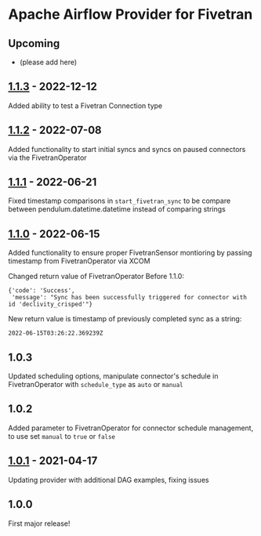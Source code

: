 # Apache Airflow Provider for Fivetran

## Upcoming 
* (please add here)

## [1.1.3](https://github.com/fivetran/airflow-provider-fivetran/releases/tag/v1.1.3) - 2022-12-12
Added ability to test a Fivetran Connection type

## [1.1.2](https://github.com/fivetran/airflow-provider-fivetran/compare/v1.1.1...v1.1.2) - 2022-07-08
Added functionality to start initial syncs and syncs on paused connectors via the FivetranOperator 

## [1.1.1](https://github.com/fivetran/airflow-provider-fivetran/compare/v1.1.0...v1.1.1) - 2022-06-21
Fixed timestamp comparisons in `start_fivetran_sync` to be compare between pendulum.datetime.datetime instead of comparing strings

## [1.1.0](https://github.com/fivetran/airflow-provider-fivetran/releases/tag/v1.1.0) - 2022-06-15
Added functionality to ensure proper FivetranSensor montioring by passing timestamp from FivetranOperator via XCOM

Changed return value of FivetranOperator
Before 1.1.0:
```
{'code': 'Success',
 'message': "Sync has been successfully triggered for connector with id 'declivity_crisped'"}
```

New return value is timestamp of previously completed sync as a string:
```
2022-06-15T03:26:22.369239Z
```

## 1.0.3
Updated scheduling options, manipulate connector's schedule in FivetranOperator with `schedule_type` as `auto` or `manual`


## 1.0.2
Added parameter to FivetranOperator for connector schedule management, to use set `manual` to `true` or `false`

## [1.0.1](https://github.com/fivetran/airflow-provider-fivetran/releases/tag/v1.0.1) - 2021-04-17
Updating provider with additional DAG examples, fixing issues

## 1.0.0
First major release!

